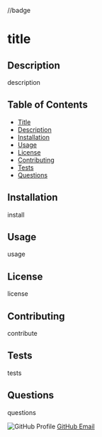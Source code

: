 

//badge

# title

## Description

description

## Table of Contents

* [Title](#Title)
* [Description](#Description)
* [Installation](#installation)
* [Usage](#Usage)
* [License](#License)
* [Contributing](#Contributing)
* [Tests](#Tests)
* [Questions](#Questions)

## Installation

install

## Usage

usage

## License

license

## Contributing

contribute

## Tests

tests

## Questions

questions

![GitHub Profile](link)
[GitHub Email](link)

